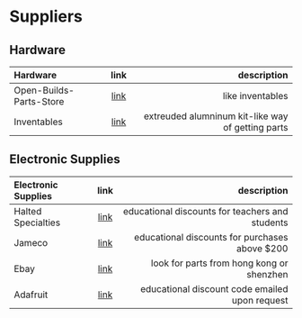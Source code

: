 Suppliers
=========



## Hardware

| Hardware | link | description |
| :---    | :---: | ----------: |
| Open-Builds-Parts-Store | [link](http://openbuildspartstore.com/) | like inventables |
| Inventables | [link](https://www.inventables.com/) | extreuded alumninum kit-like way of getting parts |

## Electronic Supplies

| Electronic Supplies | link | description |
| :---    | :---: | ----------: |
| Halted Specialties | [link](http://openbuildspartstore.com/) | educational discounts for teachers and students |
| Jameco | [link](https://www.jameco.com/) | educational discounts for purchases above $200 |
| Ebay | [link](http://ebay.com/) | look for parts from hong kong or shenzhen |
| Adafruit | [link](https://www.inventables.com/) | educational discount code emailed upon request |

